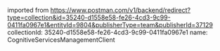 imported from https://www.postman.com/v1/backend/redirect?type=collection&id=35240-d1558e58-fe26-4cd3-9c99-0411fa0967e1&entityId=9804&publisherType=team&publisherId=37129
collectionId: 35240-d1558e58-fe26-4cd3-9c99-0411fa0967e1
name: CognitiveServicesManagementClient